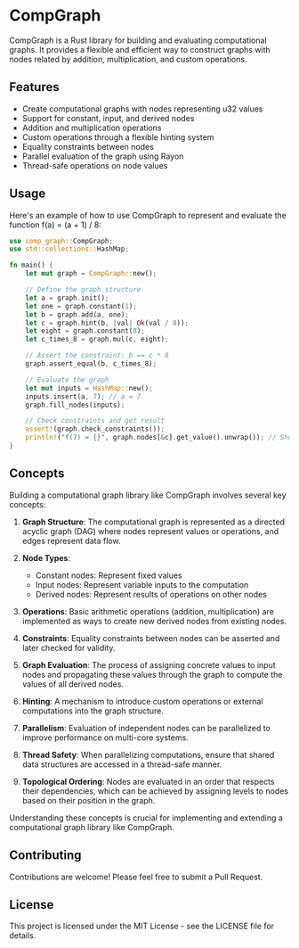 # CompGraph

CompGraph is a Rust library for building and evaluating computational graphs. It provides a flexible and efficient way to construct graphs with nodes related by addition, multiplication, and custom operations.

## Features

- Create computational graphs with nodes representing u32 values
- Support for constant, input, and derived nodes
- Addition and multiplication operations
- Custom operations through a flexible hinting system
- Equality constraints between nodes
- Parallel evaluation of the graph using Rayon
- Thread-safe operations on node values

## Usage

Here's an example of how to use CompGraph to represent and evaluate the function f(a) = (a + 1) / 8:

```rust
use comp_graph::CompGraph;
use std::collections::HashMap;

fn main() {
    let mut graph = CompGraph::new();

    // Define the graph structure
    let a = graph.init();
    let one = graph.constant(1);
    let b = graph.add(a, one);
    let c = graph.hint(b, |val| Ok(val / 8));
    let eight = graph.constant(8);
    let c_times_8 = graph.mul(c, eight);

    // Assert the constraint: b == c * 8
    graph.assert_equal(b, c_times_8);

    // Evaluate the graph
    let mut inputs = HashMap::new();
    inputs.insert(a, 7); // a = 7
    graph.fill_nodes(inputs);

    // Check constraints and get result
    assert!(graph.check_constraints());
    println!("f(7) = {}", graph.nodes[&c].get_value().unwrap()); // Should print 1
}
```

## Concepts

Building a computational graph library like CompGraph involves several key concepts:

1. **Graph Structure**: The computational graph is represented as a directed acyclic graph (DAG) where nodes represent values or operations, and edges represent data flow.

2. **Node Types**:
   - Constant nodes: Represent fixed values
   - Input nodes: Represent variable inputs to the computation
   - Derived nodes: Represent results of operations on other nodes

3. **Operations**: Basic arithmetic operations (addition, multiplication) are implemented as ways to create new derived nodes from existing nodes.

4. **Constraints**: Equality constraints between nodes can be asserted and later checked for validity.

5. **Graph Evaluation**: The process of assigning concrete values to input nodes and propagating these values through the graph to compute the values of all derived nodes.

6. **Hinting**: A mechanism to introduce custom operations or external computations into the graph structure.

7. **Parallelism**: Evaluation of independent nodes can be parallelized to improve performance on multi-core systems.

8. **Thread Safety**: When parallelizing computations, ensure that shared data structures are accessed in a thread-safe manner.

9. **Topological Ordering**: Nodes are evaluated in an order that respects their dependencies, which can be achieved by assigning levels to nodes based on their position in the graph.

Understanding these concepts is crucial for implementing and extending a computational graph library like CompGraph.

## Contributing

Contributions are welcome! Please feel free to submit a Pull Request.

## License

This project is licensed under the MIT License - see the LICENSE file for details.